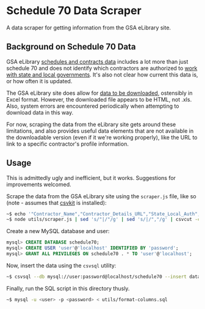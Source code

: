 # Schedule 70 Data Scraper

A data scraper for getting information from the GSA eLibrary site.

## Background on Schedule 70 Data

GSA eLibrary [schedules and contracts data](https://catalog.data.gov/dataset/gsa-elibrary-schedules-and-contracts) includes a lot more than just schedule 70 and does not identify which contractors are authorized to [work with state and local governments](http://www.gsa.gov/portal/content/141511). It's also not clear how current this data is, or how often it is updated.

The GSA eLibrary site does allow for [data to be downloaded](http://www.gsaelibrary.gsa.gov/ElibMain/sinDetails.do?executeQuery=YES&scheduleNumber=70&flag=&filter=&specialItemNumber=132+51), ostensibly in Excel format. However, the downloaded file appears to be HTML, not .xls. Also, system errors are encountered periodically when attempting to download data in this way.

For now, scraping the data from the eLibrary site gets around these limitations, and also provides useful data elements that are not available in the downloadable version (even if it we're working properly), like the URL to link to a specific contractor's profile information.

## Usage

This is admittedly ugly and inefficient, but it works. Suggestions for improvements welcomed.

Scrape the data from the GSA eLibrary site using the ```scraper.js``` file, like so (note - assumes that [csvkit](https://csvkit.readthedocs.io/en/0.9.1/) is installed):

```bash
~$ echo '"Contractor_Name","Contractor_Details_URL","State_Local_Auth","Contract_Number","Phone","Location","Socio_Economic_Indicators","Contractor_TC_Price_List","View_Catalog"' > data/data.csv
~$ node utils/scraper.js | sed 's/"|/"/g' | sed 's/|/","/g' | csvcut -c 1-7,9,11 >> data/data.csv
```

Create a new MySQL database and user:

```sql
mysql> CREATE DATABASE schedule70;
mysql> CREATE USER 'user'@'localhost' IDENTIFIED BY 'password';
mysql> GRANT ALL PRIVILEGES ON schedule70 . * TO 'user'@'localhost';
```

Now, insert the data using the ```csvsql``` utility:

```bash
~$ csvsql --db mysql://user:password@localhost/schedule70 --insert data/data.csv
```

Finally, run the SQL script in this directory thusly.

```bash
~$ mysql -u <user> -p <password> < utils/format-columns.sql
```
